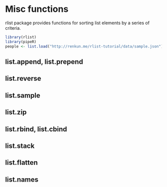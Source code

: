 

# Misc functions

rlist package provides functions for sorting list elements by a series of criteria.


```r
library(rlist)
library(pipeR)
people <- list.load("http://renkun.me/rlist-tutorial/data/sample.json")
```

## list.append, list.prepend

## list.reverse

## list.sample

## list.zip

## list.rbind, list.cbind

## list.stack

## list.flatten

## list.names

